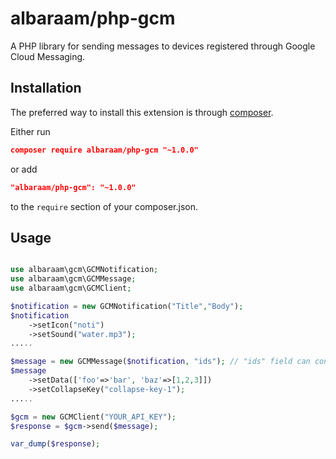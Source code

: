 # albaraam/php-gcm

A PHP library for sending messages to devices registered through Google Cloud Messaging.


Installation
------------

The preferred way to install this extension is through [composer](http://getcomposer.org/download/).

Either run

```json
composer require albaraam/php-gcm "~1.0.0"
```

or add

```json
"albaraam/php-gcm": "~1.0.0"
```

to the `require` section of your composer.json.


Usage
------------

```php

use albaraam\gcm\GCMNotification;
use albaraam\gcm\GCMMessage;
use albaraam\gcm\GCMClient;

$notification = new GCMNotification("Title","Body");
$notification
	->setIcon("noti")
	->setSound("water.mp3");
.....

$message = new GCMMessage($notification, "ids"); // "ids" field can contain a array/single registration token or a topic key
$message
	->setData(['foo'=>'bar', 'baz'=>[1,2,3]])
	->setCollapseKey("collapse-key-1");
.....

$gcm = new GCMClient("YOUR_API_KEY"); 
$response = $gcm->send($message);

var_dump($response);

```